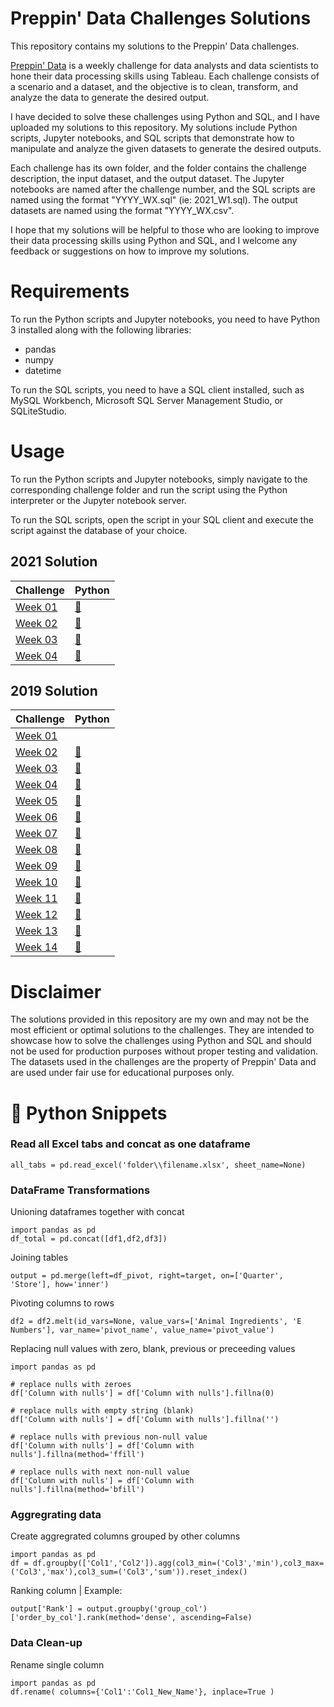 # Preppin' Data Challenges Solutions

This repository contains my solutions to the Preppin' Data challenges. 

[Preppin' Data](https://preppindata.blogspot.com/p/the-challenge-index.html) is a weekly challenge for data analysts and data scientists to hone their data processing skills using Tableau. Each challenge consists of a scenario and a dataset, and the objective is to clean, transform, and analyze the data to generate the desired output.

I have decided to solve these challenges using Python and SQL, and I have uploaded my solutions to this repository. My solutions include Python scripts, Jupyter notebooks, and SQL scripts that demonstrate how to manipulate and analyze the given datasets to generate the desired outputs.

Each challenge has its own folder, and the folder contains the challenge description, the input dataset, and the output dataset. The Jupyter notebooks are named after the challenge number, and the SQL scripts are named using the format "YYYY_WX.sql" (ie: 2021_W1.sql). The output datasets are named using the format "YYYY_WX.csv".

I hope that my solutions will be helpful to those who are looking to improve their data processing skills using Python and SQL, and I welcome any feedback or suggestions on how to improve my solutions.

# Requirements
To run the Python scripts and Jupyter notebooks, you need to have Python 3 installed along with the following libraries:

- pandas
- numpy
- datetime

To run the SQL scripts, you need to have a SQL client installed, such as MySQL Workbench, Microsoft SQL Server Management Studio, or SQLiteStudio.

# Usage

To run the Python scripts and Jupyter notebooks, simply navigate to the corresponding challenge folder and run the script using the Python interpreter or the Jupyter notebook server.

To run the SQL scripts, open the script in your SQL client and execute the script against the database of your choice.

## 2021 Solution

| Challenge   | Python |
| ----------- | ----------- |
| [Week 01](https://preppindata.blogspot.com/2021/01/2021-week-1.html)      | [:snake:](https://github.com/cuonglam0105/Preppin-Python/blob/main/2021_W1/2021_W1.ipynb)  |
| [Week 02](https://preppindata.blogspot.com/2021/01/2021-week-2.html)      | [:snake:](https://github.com/cuonglam0105/Preppin-Python/blob/main/2021_W2/2021_W2.ipynb)  |
| [Week 03](https://preppindata.blogspot.com/2021/01/2021-week-3.html)      | [:snake:](https://github.com/cuonglam0105/Preppin-Python/blob/main/2021_W3/2021_W3.ipynb)  |
| [Week 04](https://preppindata.blogspot.com/2021/01/2021-week-4.html)      | [:snake:](https://github.com/cuonglam0105/Preppin-Python/blob/main/2021_W4/2021_W4.ipynb)  |

## 2019 Solution

| Challenge   | Python |
| ----------- | ----------- |
| [Week 01](https://preppindata.blogspot.com/2019/02/2019-week-1.html)      | |
| [Week 02](https://preppindata.blogspot.com/2019/02/2019-week-2.html)      | [:snake:](https://github.com/cuonglam0105/Preppin-Python/blob/main/2019_W2/2019_W2.ipynb)  |
| [Week 03](https://preppindata.blogspot.com/2019/02/2019-week-3.html)      | [:snake:](https://github.com/cuonglam0105/Preppin-Python/blob/main/2019_W2/2019_W3.ipynb)  |
| [Week 04](https://preppindata.blogspot.com/2019/03/2019-week-4.html)      | [:snake:](https://github.com/cuonglam0105/Preppin-Python/blob/main/2019_W2/2019_W4.ipynb)  |
| [Week 05](https://preppindata.blogspot.com/2019/03/2019-week-5.html)      | [:snake:](https://github.com/cuonglam0105/Preppin-Python/blob/main/2019_W2/2019_W5.ipynb)  |
| [Week 06](https://preppindata.blogspot.com/2019/03/2019-week-6.html)      | [:snake:](https://github.com/cuonglam0105/Preppin-Python/blob/main/2019_W2/2019_W6.ipynb)  |
| [Week 07](https://preppindata.blogspot.com/2019/03/2019-week-7.html)      | [:snake:](https://github.com/cuonglam0105/Preppin-Python/blob/main/2019_W2/2019_W7.ipynb)  |
| [Week 08](https://preppindata.blogspot.com/2019/04/2019-week-8.html)      | [:snake:](https://github.com/cuonglam0105/Preppin-Python/blob/main/2019_W2/2019_W8.ipynb)  |
| [Week 09](https://preppindata.blogspot.com/2019/04/2019-week-9.html)      | [:snake:](https://github.com/cuonglam0105/Preppin-Python/blob/main/2019_W2/2019_W9.ipynb)  |
| [Week 10](https://preppindata.blogspot.com/2019/04/2019-week-10.html)      | [:snake:](https://github.com/cuonglam0105/Preppin-Python/blob/main/2019_W2/2019_W10.ipynb)  |
| [Week 11](https://preppindata.blogspot.com/2019/04/2019-week-11.html)      | [:snake:](https://github.com/cuonglam0105/Preppin-Python/blob/main/2019_W2/2019_W11.ipynb)  |
| [Week 12](https://preppindata.blogspot.com/2019/05/2019-week-12.html)      | [:snake:](https://github.com/cuonglam0105/Preppin-Python/blob/main/2019_W2/2019_W12.ipynb)  |
| [Week 13](https://preppindata.blogspot.com/2019/05/2019-week-13.html)      | [:snake:](https://github.com/cuonglam0105/Preppin-Python/blob/main/2019_W2/2019_W13.ipynb)  |
| [Week 14](https://preppindata.blogspot.com/2019/05/2019-week-14.html)      | [:snake:](https://github.com/cuonglam0105/Preppin-Python/blob/main/2019_W2/2019_W14.ipynb)  |

# Disclaimer

The solutions provided in this repository are my own and may not be the most efficient or optimal solutions to the challenges. They are intended to showcase how to solve the challenges using Python and SQL and should not be used for production purposes without proper testing and validation. The datasets used in the challenges are the property of Preppin' Data and are used under fair use for educational purposes only.



# :snake: Python Snippets

### Read all Excel tabs and concat as one dataframe
```
all_tabs = pd.read_excel('folder\\filename.xlsx', sheet_name=None)
```

### DataFrame Transformations
Unioning dataframes together with concat
```
import pandas as pd
df_total = pd.concat([df1,df2,df3])
```

Joining tables
```
output = pd.merge(left=df_pivot, right=target, on=['Quarter', 'Store'], how='inner')
```

Pivoting columns to rows
```
df2 = df2.melt(id_vars=None, value_vars=['Animal Ingredients', 'E Numbers'], var_name='pivot_name', value_name='pivot_value')
```


Replacing null values with zero, blank, previous or preceeding values
```
import pandas as pd

# replace nulls with zeroes
df['Column with nulls'] = df['Column with nulls'].fillna(0)

# replace nulls with empty string (blank)
df['Column with nulls'] = df['Column with nulls'].fillna('')

# replace nulls with previous non-null value
df['Column with nulls'] = df['Column with nulls'].fillna(method='ffill')

# replace nulls with next non-null value
df['Column with nulls'] = df['Column with nulls'].fillna(method='bfill')
```

### Aggregrating data
Create aggregrated columns grouped by other columns
```
import pandas as pd
df = df.groupby(['Col1','Col2']).agg(col3_min=('Col3','min'),col3_max=('Col3','max'),col3_sum=('Col3','sum')).reset_index()
```

Ranking column | Example:
```
output['Rank'] = output.groupby('group_col')['order_by_col'].rank(method='dense', ascending=False)
```

### Data Clean-up
Rename single column
```
import pandas as pd
df.rename( columns={'Col1':'Col1_New_Name'}, inplace=True )
```


